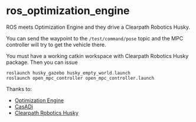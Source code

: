 # ros_optimization_engine

ROS meets Optimization Engine and they drive a Clearpath Robotics Husky.

You can send the waypoint to the `/test/command/pose` topic and the MPC controller will try to get the vehicle there.

You must have a working catkin workspace with Clearpath Robotics Husky package. Then you can issue

```
roslaunch husky_gazebo husky_empty_world.launch
roslaunch open_mpc_controller open_mpc_controller.launch
```

Thanks to:

- [Optimization Engine](https://alphaville.github.io/optimization-engine/)
- [CasADi](https://web.casadi.org/)
- [Clearpath Robotics Husky](https://github.com/husky/husky)
